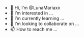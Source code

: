 - 👋 Hi, I’m @LunaMariaxx
- 👀 I’m interested in ...
- 🌱 I’m currently learning ...
- 💞️ I’m looking to collaborate on ...
- 📫 How to reach me ...

<!---
LunaMariaxx/LunaMariaxx is a ✨ special ✨ repository because its `README.md` (this file) appears on your GitHub profile.
You can click the Preview link to take a look at your changes.
--->
